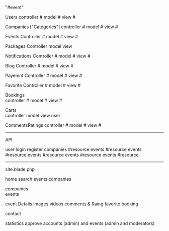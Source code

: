"#event" 

Users
    controller #
    model  #
    view  #

Companies ["Categories"]
    controller #
    model #
    view #

Events
    Controller #
    model #
    view #

Packages
    Controller
    model
    view

Notifications
    Controller #
    model #
    view #

Blog
    Controller #
    model #
    view #

Payemnt
    Controller #
    model #
    view #

Favorite
    Controller #
    model #
    view #

Bookings  
    controller #
    model #
    view #

Carts  
    controller 
    model 
    view 
    user 

CommentsRatings 
    controller #
    model #
    view #

--------------------------------------

API

user
login
register
companies #resource
events #resource
events #resource
events #resource
events #resource
events #resource

--------------------------------------


site.blade.php

home 
    search 
    events 
    companies 

companies  
events 

event 
    Details 
    images
    videos
    comments  & Raing
    favorite 
    booking

contact 

statistics 
approve accounts (admin)  and events (admin and moderators) 

